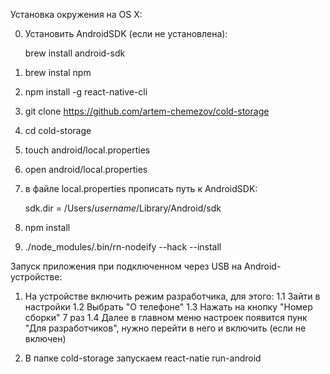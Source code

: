 Установка окружения на OS X:

0. Установить AndroidSDK (если не установлена):

    brew install android-sdk

1. brew instal npm

2. npm install -g react-native-cli

3. git clone https://github.com/artem-chemezov/cold-storage

4. cd cold-storage

5. touch android/local.properties

6. open android/local.properties

7. в файле local.properties прописать путь к AndroidSDK:

    sdk.dir = /Users/*username*/Library/Android/sdk

8. npm install

9. ./node_modules/.bin/rn-nodeify --hack --install

Запуск приложения при подключенном через USB на Android-устройстве:

1. На устройстве включить режим разработчика, для этого:
    1.1 Зайти в настройки
    1.2 Выбрать "О телефоне"
    1.3 Нажать на кнопку "Номер сборки" 7 раз
    1.4 Далее в главном меню настроек появится пунк "Для разработчиков", нужно перейти в него и включить (если не включен)

2. В папке cold-storage запускаем react-natie run-android


